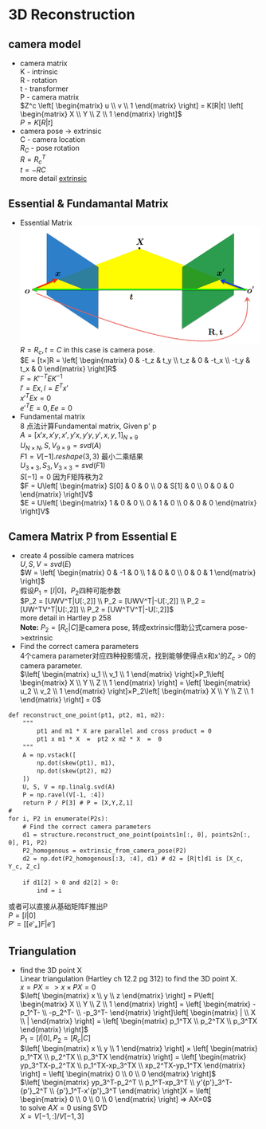 # 3D Reconstruction
## camera model
- camera matrix   
K - intrinsic<br>
R - rotation<br>
t - transformer<br>
P - camera matrix<br>
$Z^c \left[
 \begin{matrix}
   u \\
   v \\
   1
  \end{matrix}
  \right] = K[R|t] \left[
 \begin{matrix}
   X \\
   Y \\
   Z \\
   1
  \end{matrix}
  \right]$ <br>
  $P = K[R|t]$ <br>
- camera pose -> extrinsic<br>
C - camera location <br>
$R_C$ - pose rotation <br>
$R = R_c^T$ <br>
$t = -RC$ <br>
more detail [extrinsic](http://ksimek.github.io/2012/08/22/extrinsic/)   
## Essential & Fundamantal Matrix
- Essential Matrix
![](essential.png) <br>
$R = R_c, t = C$ in this case is camera pose.   
$E = [t×]R = \left[
 \begin{matrix}
   0 & -t_z & t_y \\
   t_z & 0 & -t_x \\
   -t_y & t_x & 0 
  \end{matrix}
  \right]R$   
  $F = K'^{-T}EK^{-1}$   
  $l'=Ex, l=E^Tx'$   
  $x'^TEx=0$    
  $e'^TE=0, Ee=0$   
- Fundamental matrix       
8 点法计算Fundamental matrix, Given p' p  
$A = [x'x, x'y, x', y'x, y'y, y', x, y, 1]_{N×9}$   
$U_{N×N},S,V_{9×9} = svd(A)$   
$F1 = V[-1].reshape(3,3)$ 最小二乘结果   
$U_{3*3},S_{3},V_{3×3} = svd(F1)$   
$S[-1] = 0$ 因为F矩阵秩为2   
$F = U\left[
 \begin{matrix}
   S[0] & 0 & 0 \\
   0 & S[1] & 0 \\
   0 & 0 & 0 
  \end{matrix}
  \right]V$    
  $E = U\left[
 \begin{matrix}
   1 & 0 & 0 \\
   0 & 1 & 0 \\
   0 & 0 & 0 
  \end{matrix}
  \right]V$   
## Camera Matrix P from Essential E
- create 4 possible camera matrices  
  $U,S,V = svd(E)$   
  $W = \left[
 \begin{matrix}
   0 & -1 & 0 \\
   1 & 0 & 0 \\
   0 & 0 & 1 
  \end{matrix}
  \right]$   
  假设$P_1 = [I|0]$，$P_2$四种可能参数   
  $P_2 = [UWV^T|U[:,2]]  \\ 
  P_2 = [UWV^T|-U[:,2]]  \\
  P_2 = [UW^TV^T|U[:,2]]  \\
  P_2 = [UW^TV^T|-U[:,2]]$   
  more detail in Hartley p 258    
  **Note:** $P_2=[R_c|C]$是camera pose, 转成extrinsic借助公式camera pose->extrinsic    
- Find the correct camera parameters  
4个camera parameter对应四种投影情况，找到能够使得点x和x'的$Z_c>0$的camera parameter.   
$\left[
 \begin{matrix}
   u_1 \\
   v_1 \\
   1
  \end{matrix}
  \right]×P_1\left[
 \begin{matrix}
   X \\
   Y \\
   Z \\
   1
  \end{matrix}
  \right] = \left[
 \begin{matrix}
   u_2 \\
   v_2 \\
   1
  \end{matrix}
  \right]×P_2\left[
 \begin{matrix}
   X \\
   Y \\
   Z \\
   1
  \end{matrix}
  \right] = 0$
```
def reconstruct_one_point(pt1, pt2, m1, m2):
    """
        pt1 and m1 * X are parallel and cross product = 0
        pt1 x m1 * X  =  pt2 x m2 * X  =  0
    """
    A = np.vstack([
        np.dot(skew(pt1), m1),
        np.dot(skew(pt2), m2)
    ])
    U, S, V = np.linalg.svd(A)
    P = np.ravel(V[-1, :4])
    return P / P[3] # P = [X,Y,Z,1]
#
for i, P2 in enumerate(P2s):
    # Find the correct camera parameters
    d1 = structure.reconstruct_one_point(points1n[:, 0], points2n[:, 0], P1, P2)
    P2_homogenous = extrinsic_from_camera_pose(P2)
    d2 = np.dot(P2_homogenous[:3, :4], d1) # d2 = [R|t]d1 is [X_c, Y_c, Z_c]

    if d1[2] > 0 and d2[2] > 0:
        ind = i
```    
或者可以直接从基础矩阵F推出P    
$P = [I|0]$   
$P' = [[e'_×]F|e']$   
## Triangulation
- find the 3D point X    
  Linear triangulation (Hartley ch 12.2 pg 312) to find the 3D point X.   
  $x=PX => x×PX = 0$    
  $\left[
 \begin{matrix}
   x \\
   y \\
   z
  \end{matrix}
  \right] = P\left[
 \begin{matrix}
   X \\
   Y \\
   Z \\
   1
  \end{matrix}
  \right] = \left[
 \begin{matrix}
   -p_1^T- \\
   -p_2^T- \\
   -p_3^T-
  \end{matrix}
  \right]\left[
 \begin{matrix}
   | \\
   X \\
   | 
  \end{matrix}
  \right] = \left[
 \begin{matrix}
   p_1^TX \\
   p_2^TX \\
   p_3^TX
  \end{matrix}
  \right]$    
  $P_1 = [I|0], P_2 = [R_c|C]$   
  $\left[
 \begin{matrix}
   x \\
   y \\
   1
  \end{matrix}
  \right] × \left[
 \begin{matrix}
   p_1^TX \\
   p_2^TX \\
   p_3^TX
  \end{matrix}
  \right] = \left[
 \begin{matrix}
   yp_3^TX-p_2^TX \\
   p_1^TX-xp_3^TX \\
   xp_2^TX-yp_1^TX
  \end{matrix}
  \right] = \left[
 \begin{matrix}
   0 \\
   0 \\
   0
  \end{matrix}
  \right]$     
  $\left[
 \begin{matrix}
    yp_3^T-p_2^T \\
   p_1^T-xp_3^T  \\
   y'{p'}_3^T-{p'}_2^T \\
   {p'}_1^T-x'{p'}_3^T
  \end{matrix}
  \right]X = \left[
 \begin{matrix}
   0 \\
   0 \\
   0 \\
   0
  \end{matrix}
  \right] => AX=0$     
  to solve $AX=0$ using SVD    
  $X = V[-1, :] / V[-1, 3]$